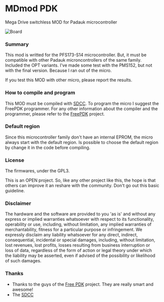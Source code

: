 # MDmod PDK
Mega Drive switchless MOD for Padauk microcontroller

![Board](https://raw.githubusercontent.com/screwbreaker/MDmod/master/PDK/render/top.png)

### Summary
This mod is writted for the PFS173-S14 microcontroller.
But, it must be compatible with other Padauk microncontrollers of the same family. Included the OPT variants.
I've made some test with the PMS152, but not with the final version. Because I ran out of the micro.

If you test this MOD with other micro, please report the results.

### How to compile and program
This MOD must be compiled with [SDCC](http://sdcc.sourceforge.net/).
To program the micro I suggest the FreePDK programmer.
For any other information about the compiler and the programmer, please refer to the [FreePDK](https://free-pdk.github.io/) project.

### Default region
Since this microcontroller family don't have an internal EPROM, the micro always start with the default region.
Is possible to choose the default region by change it in the code before compiling.

### License
The firmwares, under the GPL3.

This is an OPEN project.
So, like any other project like this, the hope is that others can improve it an reshare with the community.
Don't go out this basic guideline.

### Disclaimer
The hardware and the software are provided to you 'as is' and without any express or implied warranties whatsoever with respect to its functionality, operability or use, including, without limitation, any implied warranties of merchantability, fitness for a particular purpose or infringement. We expressly disclaim any liability whatsoever for any direct, indirect, consequential, incidental or special damages, including, without limitation, lost revenues, lost profits, losses resulting from business interruption or loss of data, regardless of the form of action or legal theory under which the liability may be asserted, even if advised of the possibility or likelihood of such damages.

### Thanks
- Thanks to the guys of the [Free PDK](https://free-pdk.github.io/) project. They are really smart and awesome!
- The [SDCC](http://sdcc.sourceforge.net/)

